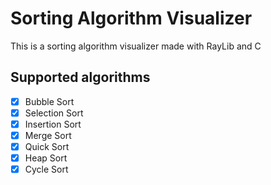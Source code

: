 # Sorting Algorithm Visualizer

This is a sorting algorithm visualizer made with RayLib and C

## Supported algorithms
- [x] Bubble Sort
- [x] Selection Sort
- [x] Insertion Sort
- [x] Merge Sort
- [x] Quick Sort
- [x] Heap Sort
- [x] Cycle Sort